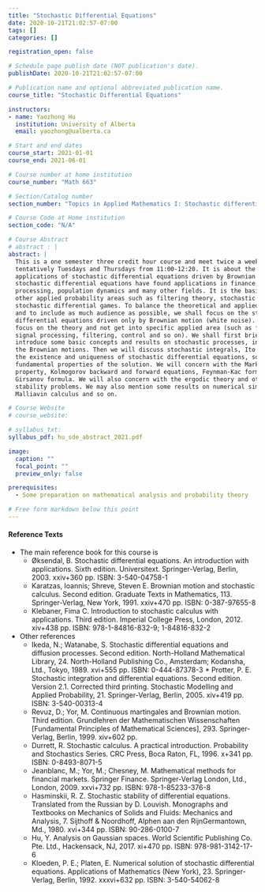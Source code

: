```yaml
---
title: "Stochastic Differential Equations"
date: 2020-10-21T21:02:57-07:00
tags: []
categories: []

registration_open: false

# Schedule page publish date (NOT publication's date).
publishDate: 2020-10-21T21:02:57-07:00

# Publication name and optional abbreviated publication name.
course_title: "Stochastic Differential Equations"

instructors:
- name: Yaozhong Hu
  institution: University of Alberta
  email: yaozhong@ualberta.ca

# Start and end dates
course_start: 2021-01-01
course_end: 2021-06-01

# Course number at home institution
course_number: "Math 663"

# Section/Catalog number
section_number: "Topics in Applied Mathematics I: Stochastic differential equations"

# Course Code at Home institution
section_code: "N/A"

# Course Abstract
# abstract : |
abstract: |
  This is a one semester three credit hour course and meet twice a week,
  tentatively Tuesdays and Thursdays from 11:00-12:20. It is about the theory and
  applications of stochastic differential equations driven by Brownian motion. The
  stochastic differential equations have found applications in finance, signal
  processing, population dynamics and many other fields. It is the basis of some
  other applied probability areas such as filtering theory, stochastic control and
  stochastic differential games. To balance the theoretical and applied aspects
  and to include as much audience as possible, we shall focus on the stochastic
  differential equations driven only by Brownian motion (white noise). We will
  focus on the theory and not get into specific applied area (such as finance,
  signal processing, filtering, control and so on). We shall first briefly
  introduce some basic concepts and results on stochastic processes, in particular
  the Brownian motions. Then we will discuss stochastic integrals, Ito formula,
  the existence and uniqueness of stochastic differential equations, some
  fundamental properties of the solution. We will concern with the Markov
  property, Kolmogorov backward and forward equations, Feynman-Kac formula,
  Girsanov formula. We will also concern with the ergodic theory and other
  stability problems. We may also mention some results on numerical simulations,
  Malliavin calculus and so on.

# Course Website
# course_website: 

# syllabus_txt:
syllabus_pdf: hu_sde_abstract_2021.pdf

image:
  caption: ""
  focal_point: ""
  preview_only: false

prerequisites:
  - Some preparation on mathematical analysis and probability theory

# Free form markdown below this point
---
```

#### Reference Texts
  * The main reference book for this course is
    * Øksendal, B. Stochastic differential equations. An introduction with applications. Sixth edition. Universitext. Springer-Verlag, Berlin, 2003. xxiv+360 pp. ISBN: 3-540-04758-1
    * Karatzas, Ioannis; Shreve, Steven E. Brownian motion and stochastic calculus. Second edition. Graduate Texts in Mathematics, 113. Springer-Verlag, New York, 1991. xxiv+470 pp. ISBN: 0-387-97655-8
    * Klebaner, Fima C. Introduction to stochastic calculus with applications. Third edition. Imperial College Press, London, 2012. xiv+438 pp. ISBN: 978-1-84816-832-9; 1-84816-832-2
  * Other references
    * Ikeda, N.; Watanabe, S. Stochastic differential equations and diffusion processes. Second edition. North-Holland Mathematical Library, 24. North-Holland Publishing Co., Amsterdam; Kodansha, Ltd., Tokyo, 1989. xvi+555 pp. ISBN: 0-444-87378-3    * Protter, P. E. Stochastic integration and differential equations. Second edition. Version 2.1. Corrected third printing. Stochastic Modelling and Applied Probability, 21. Springer-Verlag, Berlin, 2005. xiv+419 pp. ISBN: 3-540-00313-4
    * Revuz, D.; Yor, M. Continuous martingales and Brownian motion. Third edition. Grundlehren der Mathematischen Wissenschaften [Fundamental Principles of Mathematical Sciences], 293. Springer-Verlag, Berlin, 1999. xiv+602 pp.
    * Durrett, R. Stochastic calculus. A practical introduction. Probability and Stochastics Series. CRC Press, Boca Raton, FL, 1996. x+341 pp. ISBN: 0-8493-8071-5
    * Jeanblanc, M.; Yor, M.; Chesney, M. Mathematical methods for financial markets. Springer Finance. Springer-Verlag London, Ltd., London, 2009. xxvi+732 pp. ISBN: 978-1-85233-376-8
    * Hasminskii, R. Z. Stochastic stability of differential equations. Translated from the Russian by D. Louvish. Monographs and Textbooks on Mechanics of Solids and Fluids: Mechanics and Analysis, 7. Sijthoff & Noordhoff, Alphen aan den RijnGermantown, Md., 1980. xvi+344 pp. ISBN: 90-286-0100-7
    * Hu, Y. Analysis on Gaussian spaces. World Scientific Publishing Co. Pte. Ltd., Hackensack, NJ, 2017. xi+470 pp. ISBN: 978-981-3142-17-6
    * Kloeden, P. E.; Platen, E. Numerical solution of stochastic differential equations. Applications of Mathematics (New York), 23. Springer-Verlag, Berlin, 1992. xxxvi+632 pp. ISBN: 3-540-54062-8
